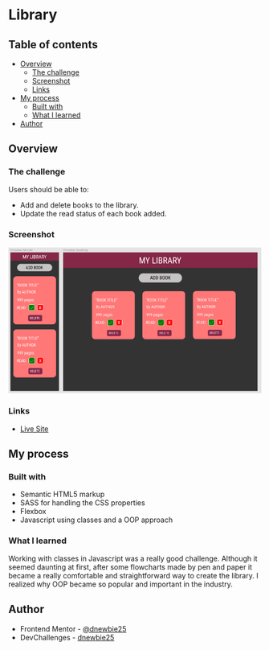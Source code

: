 # Library

## Table of contents

- [Overview](#overview)
  - [The challenge](#the-challenge)
  - [Screenshot](#screenshot)
  - [Links](#links)
- [My process](#my-process)
  - [Built with](#built-with)
  - [What I learned](#what-i-learned)
- [Author](#author)

## Overview

### The challenge

Users should be able to:

- Add and delete books to the library.
- Update the read status of each book added.

### Screenshot

![](images/preview.PNG)

### Links

- [Live Site](https://my-library-odin.netlify.app)

## My process

### Built with

- Semantic HTML5 markup
- SASS for handling the CSS properties
- Flexbox
- Javascript using classes and a OOP approach

### What I learned

Working with classes in Javascript was a really good challenge. Although it seemed daunting at first, after some flowcharts made by pen and paper it became a really comfortable and straightforward way to create the library. I realized why OOP became so popular and important in the industry.

## Author

- Frontend Mentor - [@dnewbie25](https://www.frontendmentor.io/profile/dnewbie25)
- DevChallenges - [dnewbie25](https://devchallenges.io/portfolio/dnewbie25)